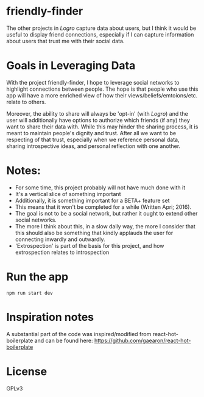 # friendly-finder
The other projects in _Logro_ capture data about users, but I think it would be useful to display friend connections, especially if I can capture information about users that trust me with their social data.

# Goals in Leveraging Data
With the project friendly-finder, I hope to leverage social networks to highlight connections between people. The hope is that people who use this app will have a more enriched view of how their views/beliefs/emtoions/etc. relate to others.

Moreover, the ability to share will always be 'opt-in' (with _Logro_) and the user will additionally have options to authorize which friends (if any) they want to share their data with. While this may hinder the sharing process, it is meant to maintain people's dignity and trust. After all we want to be respecting of that trust, especially when we reference personal data, sharing introspective ideas, and personal reflection with one another.

# Notes:
* For some time, this project probably will not have much done with it
* It's a vertical slice of something important
* Additionally, it is something important for a BETA+ feature set
* This means that it won't be completed for a while (Written Apri; 2016).
* The goal is not to be a social network, but rather it ought to extend other social networks.
* The more I think about this, in a slow daily way, the more I consider that this should also be something that kindly applauds the user for connecting inwardly and outwardly.
* 'Extrospection' is part of the basis for this project, and how extrospection relates to introspection


# Run the app

```
npm run start dev
```

# Inspiration notes
A substantial part of the code was inspired/modified from react-hot-boilerplate and can be found here: https://github.com/gaearon/react-hot-boilerplate

# License
GPLv3
